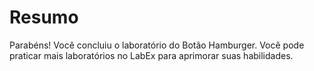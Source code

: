 # Resumo

Parabéns! Você concluiu o laboratório do Botão Hamburger. Você pode praticar mais laboratórios no LabEx para aprimorar suas habilidades.
